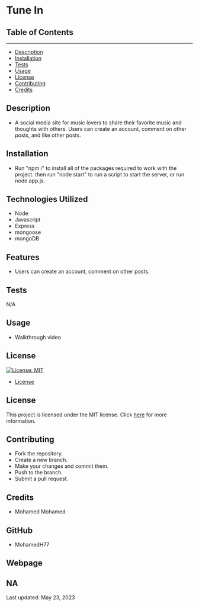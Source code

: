 # Tune In 

## Table of Contents

---

- [Description](#description)
- [Installation](#installation)
- [Tests](#tests)
- [Usage](#usage)
- [License](#license)
- [Contributing](#contributing)
- [Credits](#credits)

## Description

- A social media site for music lovers to share their favorite music and thoughts with others. Users can create an account, comment on other posts, and like other posts.

## Installation

- Run "npm i" to install all of the packages required to work with the project. then run "node start" to run a script to start the server, or run node app.js.

## Technologies Utilized

- Node
- Javascript
- Express
- mongoose
- mongoDB


## Features
- Users can create an account, comment on other posts.
## Tests

N/A

## Usage

- Walkthrough video

## License

[![License: MIT](https://img.shields.io/badge/License-MIT-yellow.svg)](https://opensource.org/licenses/MIT)

- [License](#license)

## License

This project is licensed under the MIT license. Click [here](https://choosealicense.com/licenses/mit/) for more information.

## Contributing

 - Fork the repository.
 - Create a new branch.
 - Make your changes and commit them.
 - Push to the branch.
 - Submit a pull request.

## Credits
- Mohamed Mohamed

## GitHub

- MohamedH77

## Webpage
NA
---

Last updated: May 23, 2023

